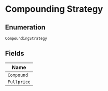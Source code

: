 
# Compounding Strategy

## Enumeration

`CompoundingStrategy`

## Fields

| Name |
|  --- |
| `Compound` |
| `Fullprice` |

